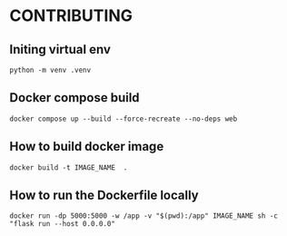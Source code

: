 # CONTRIBUTING

## Initing virtual env
```
python -m venv .venv
```

## Docker compose build

```
docker compose up --build --force-recreate --no-deps web
```

## How to build docker image

```
docker build -t IMAGE_NAME  .
```

## How to run the Dockerfile locally

```
docker run -dp 5000:5000 -w /app -v "$(pwd):/app" IMAGE_NAME sh -c "flask run --host 0.0.0.0"
```